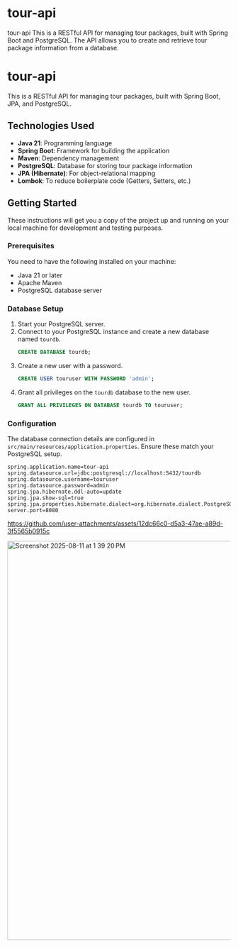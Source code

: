 # tour-api
tour-api This is a RESTful API for managing tour packages, built with Spring Boot and PostgreSQL. The API allows you to create and retrieve tour package information from a database.
# tour-api

This is a RESTful API for managing tour packages, built with Spring Boot, JPA, and PostgreSQL.

## Technologies Used

* **Java 21**: Programming language
* **Spring Boot**: Framework for building the application
* **Maven**: Dependency management
* **PostgreSQL**: Database for storing tour package information
* **JPA (Hibernate)**: For object-relational mapping
* **Lombok**: To reduce boilerplate code (Getters, Setters, etc.)

## Getting Started

These instructions will get you a copy of the project up and running on your local machine for development and testing purposes.

### Prerequisites

You need to have the following installed on your machine:
* Java 21 or later
* Apache Maven
* PostgreSQL database server

### Database Setup

1.  Start your PostgreSQL server.
2.  Connect to your PostgreSQL instance and create a new database named `tourdb`.
    ```sql
    CREATE DATABASE tourdb;
    ```
3.  Create a new user with a password.
    ```sql
    CREATE USER touruser WITH PASSWORD 'admin';
    ```
4.  Grant all privileges on the `tourdb` database to the new user.
    ```sql
    GRANT ALL PRIVILEGES ON DATABASE tourdb TO touruser;
    ```

### Configuration

The database connection details are configured in `src/main/resources/application.properties`. Ensure these match your PostgreSQL setup.

```properties
spring.application.name=tour-api
spring.datasource.url=jdbc:postgresql://localhost:5432/tourdb
spring.datasource.username=touruser
spring.datasource.password=admin
spring.jpa.hibernate.ddl-auto=update
spring.jpa.show-sql=true
spring.jpa.properties.hibernate.dialect=org.hibernate.dialect.PostgreSQLDialect
server.port=8080
```


https://github.com/user-attachments/assets/12dc66c0-d5a3-47ae-a89d-3f5565b0915c


<img width="1440" height="900" alt="Screenshot 2025-08-11 at 1 39 20 PM" src="https://github.com/user-attachments/assets/74e42e73-eab0-44a3-a7e4-4b5a0f9c4a2a" />




